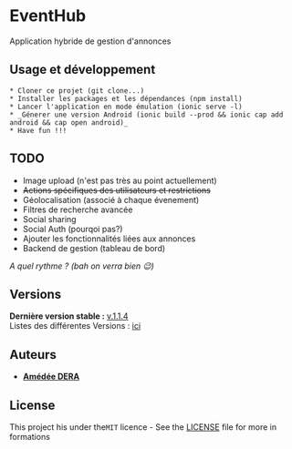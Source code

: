 # EventHub
Application hybride de gestion d'annonces

## Usage et développement
 ```
 * Cloner ce projet (git clone...)
 * Installer les packages et les dépendances (npm install)
 * Lancer l'application en mode émulation (ionic serve -l)
 * _Génerer une version Android (ionic build --prod && ionic cap add android && cap open android)_
 * Have fun !!!

```

## TODO
* Image upload (n'est pas très au point actuellement)
* ~~Actions spécifiques des utilisateurs et restrictions~~
* Géolocalisation (associé à chaque évenement)
* Filtres de recherche avancée
* Social sharing
* Social Auth (pourqoi pas?)
* Ajouter les fonctionnalités liées aux annonces
* Backend de gestion (tableau de bord)

_A quel rythme ? (bah on verra bien 😉)_


## Versions
**Dernière version stable  :** [v.1.1.4](https://github.com/a-dera/event-hub/releases/tag/v.1.1.4)<br>
Listes des différentes Versions  : [ici](https://github.com/a-dera/event-hub/tags)


## Auteurs
* **[Amédée DERA](https://github.com/a-dera)**

## License

This project his under the``MIT``  licence - See  the [LICENSE](LICENSE)  file for more in formations
